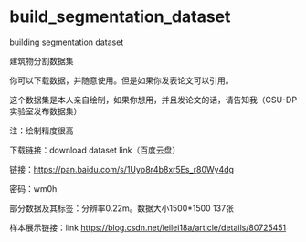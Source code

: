 # build_segmentation_dataset
building segmentation dataset

建筑物分割数据集

你可以下载数据，并随意使用。但是如果你发表论文可以引用。

这个数据集是本人亲自绘制，如果你想用，并且发论文的话，请告知我（CSU-DP实验室发布数据集）

注：绘制精度很高

下载链接：download dataset link（百度云盘）

链接：https://pan.baidu.com/s/1Uyp8r4b8xr5Es_r80Wy4dg

密码：wm0h

部分数据及其标签：分辨率0.22m。数据大小1500*1500 137张

样本展示链接：link
https://blog.csdn.net/leilei18a/article/details/80725451

